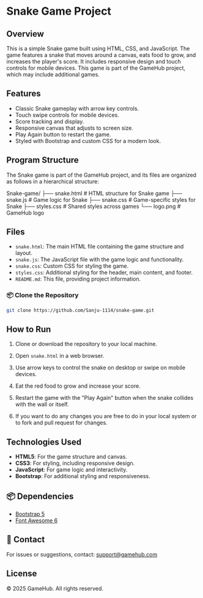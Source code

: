 # Snake Game Project

## Overview
This is a simple Snake game built using HTML, CSS, and JavaScript. The game features a snake that moves around a canvas, eats food to grow, and increases the player's score. It includes responsive design and touch controls for mobile devices. This game is part of the GameHub project, which may include additional games.

## Features
- Classic Snake gameplay with arrow key controls.
- Touch swipe controls for mobile devices.
- Score tracking and display.
- Responsive canvas that adjusts to screen size.
- Play Again button to restart the game.
- Styled with Bootstrap and custom CSS for a modern look.

## Program Structure
The Snake game is part of the GameHub project, and its files are organized as follows in a hierarchical structure:

Snake-game/
├── snake.html             # HTML structure for Snake game
├── snake.js               # Game logic for Snake
├── snake.css              # Game-specific styles for Snake
├── styles.css             # Shared styles across games
└── logo.png               # GameHub logo

## Files
- `snake.html`: The main HTML file containing the game structure and layout.
- `snake.js`: The JavaScript file with the game logic and functionality.
- `snake.css`: Custom CSS for styling the game.
- `styles.css`: Additional styling for the header, main content, and footer.
- `README.md`: This file, providing project information.


### 📦 Clone the Repository

```bash
git clone https://github.com/Sanju-1114/snake-game.git

```

## How to Run
1. Clone or download the repository to your local machine.
2. Open `snake.html` in a web browser.
3. Use arrow keys to control the snake on desktop or swipe on mobile devices.
4. Eat the red food to grow and increase your score.
5. Restart the game with the "Play Again" button when the snake collides with the wall or itself.

6. If you want to do any changes you are free to do in your local system or to fork and pull request for changes.

## Technologies Used
- **HTML5**: For the game structure and canvas.
- **CSS3**: For styling, including responsive design.
- **JavaScript**: For game logic and interactivity.
- **Bootstrap**: For additional styling and responsiveness.

## 📦 Dependencies

- [Bootstrap 5](https://getbootstrap.com/)  
- [Font Awesome 6](https://fontawesome.com/)

## 📧 Contact

For issues or suggestions, contact: [support@gamehub.com](mailto:support@gamehub.com)

## License
© 2025 GameHub. All rights reserved.




